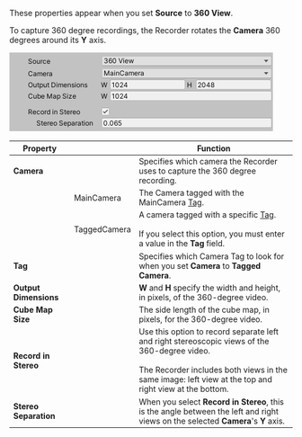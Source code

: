 These properties appear when you set **Source** to **360 View**.

To capture 360 degree recordings, the Recorder rotates the **Camera** 360 degrees around its **Y** axis.

![](Images/CaptureOptions360View.png)

|Property||Function|
|-|-|-|
| **Camera** || Specifies which camera the Recorder uses to capture the 360 degree recording. |
|   | MainCamera   | The Camera tagged with the MainCamera [Tag](https://docs.unity3d.com/Manual/Tags.html). |
|   | TaggedCamera  | A camera tagged with a specific  [Tag](https://docs.unity3d.com/Manual/Tags.html).<br/><br/>If you select this option, you must enter a value in the **Tag** field. |
|**Tag**   |   | Specifies which Camera Tag to look for when you set **Camera** to **Tagged Camera**.|
| **Output Dimensions** || **W** and **H** specify the width and height, in pixels, of the 360-degree video. |
| **Cube Map Size** || The side length of the cube map, in pixels, for the 360-degree video. |
| **Record in Stereo** || Use this option to record separate left and right stereoscopic views of the 360-degree video.<br/><br/>The Recorder includes both views in the same image: left view at the top and right view at the bottom. |
| **Stereo Separation** || When you select **Record in Stereo**, this is the angle between the left and right views on the selected **Camera**'s **Y** axis. |
